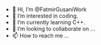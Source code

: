 - 👋 Hi, I’m @FatmirGusaniWork
- 👀 I’m interested in coding.
- 🌱 I’m currently learning C++.
- 💞️ I’m looking to collaborate on ...
- 📫 How to reach me ...

<!---
FatmirGusaniWork/FatmirGusaniWork is a ✨ special ✨ repository because its `README.md` (this file) appears on your GitHub profile.
You can click the Preview link to take a look at your changes.
--->
